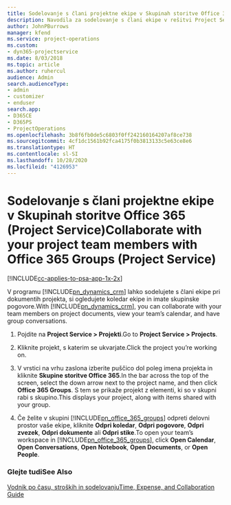 ```yaml
---
title: Sodelovanje s člani projektne ekipe v Skupinah storitve Office 365
description: Navodila za sodelovanje s člani ekipe v rešitvi Project Service v Skupinah storitve Office 365
author: JohnPBurrows
manager: kfend
ms.service: project-operations
ms.custom:
- dyn365-projectservice
ms.date: 8/03/2018
ms.topic: article
ms.author: ruhercul
audience: Admin
search.audienceType:
- admin
- customizer
- enduser
search.app:
- D365CE
- D365PS
- ProjectOperations
ms.openlocfilehash: 3b8f6fb0de5c6803f0ff242160164207af8ce738
ms.sourcegitcommit: 4cf1dc1561b92fca4175f0b3813133c5e63ce8e6
ms.translationtype: HT
ms.contentlocale: sl-SI
ms.lasthandoff: 10/28/2020
ms.locfileid: "4126953"
---
```

# <a name="collaborate-with-your-project-team-members-with-office-365-groups-project-service"></a><span data-ttu-id="e2d3e-103">Sodelovanje s člani projektne ekipe v Skupinah storitve Office 365 (Project Service)</span><span class="sxs-lookup"><span data-stu-id="e2d3e-103">Collaborate with your project team members with Office 365 Groups (Project Service)</span></span>

[!INCLUDE[cc-applies-to-psa-app-1x-2x](../includes/cc-applies-to-psa-app-1x-2x.md)]

<span data-ttu-id="e2d3e-104">V programu [!INCLUDE[pn_dynamics_crm](../includes/pn-dynamics-crm.md)] lahko sodelujete s člani ekipe pri dokumentih projekta, si ogledujete koledar ekipe in imate skupinske pogovore.</span><span class="sxs-lookup"><span data-stu-id="e2d3e-104">With [!INCLUDE[pn_dynamics_crm](../includes/pn-dynamics-crm.md)], you can collaborate with your team members on project documents, view your team’s calendar, and have group conversations.</span></span>  
  
1. <span data-ttu-id="e2d3e-105">Pojdite na **Project Service > Projekti**.</span><span class="sxs-lookup"><span data-stu-id="e2d3e-105">Go to **Project Service > Projects**.</span></span>  
  
2. <span data-ttu-id="e2d3e-106">Kliknite projekt, s katerim se ukvarjate.</span><span class="sxs-lookup"><span data-stu-id="e2d3e-106">Click the project you’re working on.</span></span>  
  
3. <span data-ttu-id="e2d3e-107">V vrstici na vrhu zaslona izberite puščico dol poleg imena projekta in kliknite **Skupine storitve Office 365**.</span><span class="sxs-lookup"><span data-stu-id="e2d3e-107">In the bar across the top of the screen, select the down arrow next to the project name, and then click **Office 365 Groups**.</span></span> <span data-ttu-id="e2d3e-108">S tem se prikaže projekt z elementi, ki so v skupni rabi s skupino.</span><span class="sxs-lookup"><span data-stu-id="e2d3e-108">This displays your project, along with items shared with your group.</span></span>  
  
4. <span data-ttu-id="e2d3e-109">Če želite v skupini [!INCLUDE[pn_office_365_groups](../includes/pn-office-365-groups.md)] odpreti delovni prostor vaše ekipe, kliknite **Odpri koledar**, **Odpri pogovore**, **Odpri zvezek**, **Odpri dokumente** ali **Odpri stike**.</span><span class="sxs-lookup"><span data-stu-id="e2d3e-109">To open your team’s workspace in [!INCLUDE[pn_office_365_groups](../includes/pn-office-365-groups.md)], click **Open Calendar**, **Open Conversations**, **Open Notebook**, **Open Documents**, or **Open People**.</span></span>  
  
### <a name="see-also"></a><span data-ttu-id="e2d3e-110">Glejte tudi</span><span class="sxs-lookup"><span data-stu-id="e2d3e-110">See Also</span></span>  
 [<span data-ttu-id="e2d3e-111">Vodnik po času, stroških in sodelovanju</span><span class="sxs-lookup"><span data-stu-id="e2d3e-111">Time, Expense, and Collaboration Guide</span></span>](../psa/time-expense-collaboration-guide.md)
